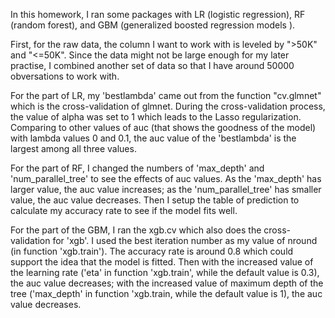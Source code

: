  In this homework, I ran some packages with LR (logistic regression), RF (random forest), and GBM (generalized boosted regression models ). 

First, for the raw data, the column I want to work with is leveled by ">50K" and "<=50K". Since the data might not be large enough for my later practise, I combined another set of data so that I have around 50000 obversations to work with. 

For the part of LR, my 'bestlambda' came out from the function "cv.glmnet" which is the cross-validation of glmnet. During the cross-validation process, the value of alpha was set to 1 which leads to the Lasso regularization. Comparing to other values of auc (that shows the goodness of the model) with lambda values 0 and 0.1, the auc value of the 'bestlambda' is the largest among all three values. 

For the part of RF, I changed the numbers of 'max_depth' and 'num_parallel_tree' to see the effects of auc values. As the 'max_depth' has larger value, the auc value increases; as the 'num_parallel_tree' has smaller value, the auc value decreases. Then I setup the table of prediction to calculate my accuracy rate to see if the model fits well. 

For the part of the GBM, I ran the xgb.cv which also does the cross-validation for 'xgb'. I used the best iteration number as my value of nround (in function 'xgb.train'). The accuracy rate is around 0.8 which could support the idea that the model is fitted. Then with the increased value of the learning rate ('eta' in function 'xgb.train', while the default value is 0.3), the auc value decreases; with the increased value of maximum depth of the tree ('max_depth' in function 'xgb.train, while the default value is 1), the auc value decreases. 
